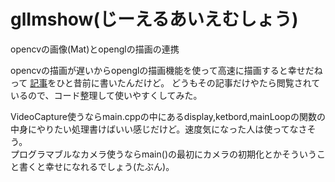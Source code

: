 # glImshow(じーえるあいえむしょう)
opencvの画像(Mat)とopenglの描画の連携

opencvの描画が遅いからopenglの描画機能を使って高速に描画すると幸せだねって
[記事](http://neno-garden.com/blog/2017/12/11/drawspeedtest/)をひと昔前に書いたんだけど。
どうもその記事だけやたら閲覧されているので、コード整理して使いやすくしてみた。

VideoCapture使うならmain.cppの中にあるdisplay,ketbord,mainLoopの関数の中身にやりたい処理書けばいい感じだけど。速度気になった人は使ってなさそう。  
プログラマブルなカメラ使うならmain()の最初にカメラの初期化とかそういうこと書くと幸せになれるでしょう(たぶん)。
